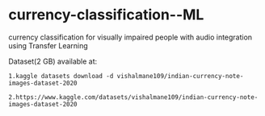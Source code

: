 # currency-classification--ML
currency classification for visually impaired people with audio integration using Transfer Learning


Dataset(2 GB) available at:

    1.kaggle datasets download -d vishalmane109/indian-currency-note-images-dataset-2020

    2.https://www.kaggle.com/datasets/vishalmane109/indian-currency-note-images-dataset-2020
    
